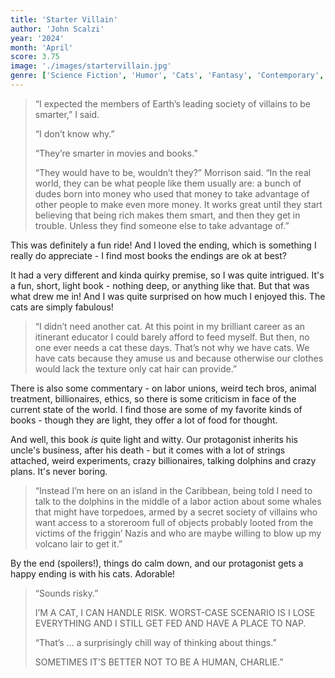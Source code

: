 ```yaml
---
title: 'Starter Villain'
author: 'John Scalzi'
year: '2024'
month: 'April'
score: 3.75
image: './images/startervillain.jpg'
genre: ['Science Fiction', 'Humor', 'Cats', 'Fantasy', 'Contemporary', 'Sci-Fi', 'Comedy']
---
```


> “I expected the members of Earth’s leading society of villains to be smarter,” I said.
>
> “I don’t know why.”
>
> “They’re smarter in movies and books.”
>
> “They would have to be, wouldn’t they?” Morrison said. “In the real world, they can be what people like them usually are: a bunch of dudes born into money who used that money to take advantage of other people to make even more money. It works great until they start believing that being rich makes them smart, and then they get in trouble. Unless they find someone else to take advantage of.”

This was definitely a fun ride! And I loved the ending, which is something I really do appreciate - I find most books the endings are ok at best?

It had a very different and kinda quirky premise, so I was quite intrigued. It's a fun, short, light book - nothing deep, or anything like that. But that was what drew me in! And I was quite surprised on how much I enjoyed this. The cats are simply fabulous!

> “I didn’t need another cat. At this point in my brilliant career as an itinerant educator I could barely afford to feed myself. But then, no one ever needs a cat these days. That’s not why we have cats. We have cats because they amuse us and because otherwise our clothes would lack the texture only cat hair can provide.”

There is also some commentary - on labor unions, weird tech bros, animal treatment, billionaires, ethics, so there is some criticism in face of the current state of the world. I find those are some of my favorite kinds of books - though they are light, they offer a lot of food for thought.

And well, this book _is_ quite light and witty. Our protagonist inherits his uncle's business, after his death - but it comes with a lot of strings attached, weird experiments, crazy billionaires, talking dolphins and crazy plans. It's never boring.

> “Instead I’m here on an island in the Caribbean, being told I need to talk to the dolphins in the middle of a labor action about some whales that might have torpedoes, armed by a secret society of villains who want access to a storeroom full of objects probably looted from the victims of the friggin’ Nazis and who are maybe willing to blow up my volcano lair to get it.”

By the end (spoilers!), things do calm down, and our protagonist gets a happy ending is with his cats. Adorable!

> “Sounds risky.”
>
> I’M A CAT, I CAN HANDLE RISK. WORST-CASE SCENARIO IS I LOSE EVERYTHING AND I STILL GET FED AND HAVE A PLACE TO NAP.
>
> “That’s … a surprisingly chill way of thinking about things.”
>
> SOMETIMES IT’S BETTER NOT TO BE A HUMAN, CHARLIE.”
